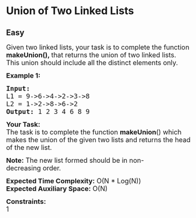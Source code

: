# Union of Two Linked Lists
## Easy 
<div class="problem-statement">
                <p></p><p><span style="font-size:18px">Given two linked lists, your task is to complete the function <strong>makeUnion(),&nbsp;</strong>that returns the union of two linked lists. This union should include&nbsp;all the distinct elements only.</span></p>

<p><span style="font-size:18px"><strong>Example 1:</strong></span></p>

<pre><span style="font-size:18px"><strong>Input:
</strong>L1 = 9-&gt;6-&gt;4-&gt;2-&gt;3-&gt;8
L2 = 1-&gt;2-&gt;8-&gt;6-&gt;2
<strong>Output: </strong>1 2 3 4 6 8 9
</span></pre>

<p><span style="font-size:18px"><strong>Your Task:</strong><br>
The task is to complete the function <strong>makeUnion</strong>() which makes the union of the given two lists and returns the head of the new list.</span></p>

<p><span style="font-size:18px"><strong>Note:</strong>&nbsp;The new list formed should be in non-decreasing&nbsp;order.</span></p>

<p><span style="font-size:18px"><strong>Expected Time Complexity:</strong>&nbsp;O(N * Log(N))<br>
<strong>Expected Auxiliary Space:</strong>&nbsp;O(N)</span></p>

<p><span style="font-size:18px"><strong>Constraints:</strong><br>
1</span></p>
 <p></p>
            </div>